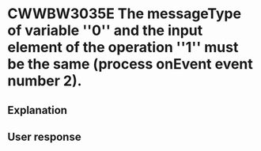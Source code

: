 # CWWBW3035E The messageType of variable ''0'' and the input element of the operation ''1'' must be the same (process onEvent event number 2).

## Explanation

## User response